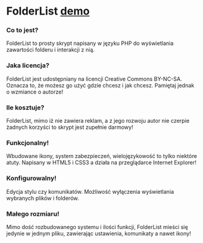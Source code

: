 ﻿# FolderList [demo](http://folderlist.kucharskov.pl)

### Co to jest?
FolderList to prosty skrypt napisany w języku PHP do wyświetlania zawartości folderu i interakcji z nią.

### Jaka licencja?
FolderList jest udostępniany na licencji Creative Commons BY-NC-SA. Oznacza to, że możesz go użyć gdzie chcesz i jak chcesz. Pamiętaj jednak o wzmiance o autorze!

### Ile kosztuje?
FolderList, mimo iż nie zawiera reklam, a z jego rozwoju autor nie czerpie żadnych korzyści to skrypt jest zupełnie darmowy!

### Funkcjonalny!
Wbudowane ikony, system zabezpieczeń, wielojęzykowość to tylko niektóre atuty. Napisany w HTML5 i CSS3 a działa na przeglądarce Internet Explorer!

### Konfigurowalny!
Edycja stylu czy komunikatów. Możliwość wyłączenia wyświetlania wybranych plików i folderów.

### Małego rozmiaru!
Mimo dość rozbudowanego systemu i ilości funkcji, FolderList mieści się jedynie w jednym pliku, zawierając ustawienia, komunikaty a nawet ikony!